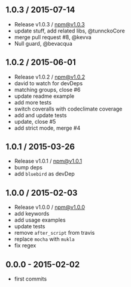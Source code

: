 

## 1.0.3 / 2015-07-14
- Release v1.0.3 / npm@v1.0.3
- update stuff, add related libs, @tunnckoCore
- merge pull request #8, @kevva
- Null guard, @bevacqua

## 1.0.2 / 2015-06-01
- Release v1.0.2 / npm@v1.0.2
- david to watch for devDeps
- matching groups, close #6
- update readme example
- add more tests
- switch coveralls with codeclimate coverage
- add and update tests
- update, close #5
- add strict mode, merge #4

## 1.0.1 / 2015-03-26
- Release v1.0.1 / npm@v1.0.1
- bump deps
- add `bluebird` as devDep

## 1.0.0 / 2015-02-03
- Release v1.0.0 / npm@v1.0.0
- add keywords
- add usage examples
- update tests
- remove `after_script` from travis
- replace `mocha` with `mukla`
- fix regex

## 0.0.0 - 2015-02-02
- first commits